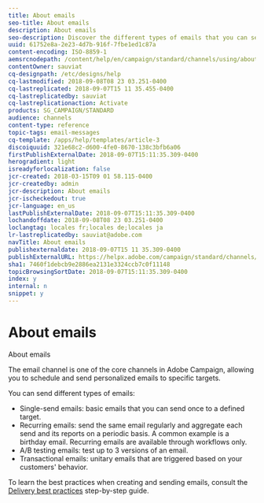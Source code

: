 ```yaml
---
title: About emails
seo-title: About emails
description: About emails
seo-description: Discover the different types of emails that you can send with Adobe Campaign.
uuid: 61752e8a-2e23-4d7b-916f-7fbe1ed1c87a
content-encoding: ISO-8859-1
aemsrcnodepath: /content/help/en/campaign/standard/channels/using/about-emails
contentOwner: sauviat
cq-designpath: /etc/designs/help
cq-lastmodified: 2018-09-08T08 23 03.251-0400
cq-lastreplicated: 2018-09-07T15 11 35.455-0400
cq-lastreplicatedby: sauviat
cq-lastreplicationaction: Activate
products: SG_CAMPAIGN/STANDARD
audience: channels
content-type: reference
topic-tags: email-messages
cq-template: /apps/help/templates/article-3
discoiquuid: 321e68c2-d600-4fe0-8670-138c3bfb6a06
firstPublishExternalDate: 2018-09-07T15:11:35.309-0400
herogradient: light
isreadyforlocalization: false
jcr-created: 2018-03-15T09 01 58.115-0400
jcr-createdby: admin
jcr-description: About emails
jcr-ischeckedout: true
jcr-language: en_us
lastPublishExternalDate: 2018-09-07T15:11:35.309-0400
lochandoffdate: 2018-09-08T08 23 03.251-0400
loclangtag: locales fr;locales de;locales ja
lr-lastreplicatedby: sauviat@adobe.com
navTitle: About emails
publishexternaldate: 2018-09-07T15 11 35.309-0400
publishExternalURL: https://helpx.adobe.com/campaign/standard/channels/using/about-emails.html
sha1: 7460f1debcb9e2886ea2131e3324ccb7c0f11148
topicBrowsingSortDate: 2018-09-07T15:11:35.309-0400
index: y
internal: n
snippet: y
---
```


# About emails

About emails

The email channel is one of the core channels in Adobe Campaign, allowing you to schedule and send personalized emails to specific targets.

You can send different types of emails:

* Single-send emails: basic emails that you can send once to a defined target.
* Recurring emails: send the same email regularly and aggregate each send and its reports on a periodic basis. A common example is a birthday email. Recurring emails are available through workflows only.
* A/B testing emails: test up to 3 versions of an email.
* Transactional emails: unitary emails that are triggered based on your customers' behavior.

To learn the best practices when creating and sending emails, consult the [Delivery best practices](https://docs.campaign.adobe.com/doc/standard/getting_started/en/ACS_DeliveryBestPractices.html) step-by-step guide.
